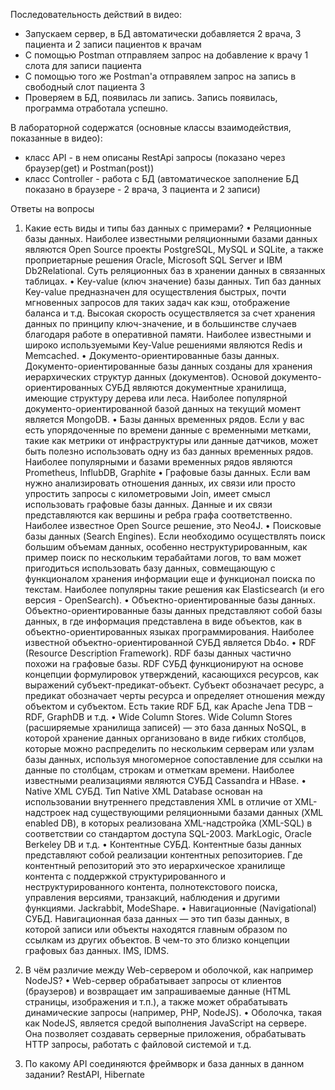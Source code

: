 Последовательность действий в видео:
* Запускаем сервер, в БД автоматически добавляется 2 врача, 3 пациента и 2 записи пациентов к врачам
* С помощью Postman отправляем запрос на добавление к врачу 1 слота для записи пациента
* С помощью того же Postman'а отправялем запрос на запись в свободный слот пациента 3
* Проверяем в БД, появилась ли запись. Запись появилась, программа отработала успешно.

В лабораторной содержатся (основные классы взаимодействия, показанные в видео):
* класс API - в нем описаны RestApi запросы (показано через браузер(get) и Postman(post))
* класс Controller - работа с БД (автоматическое заполнение БД показано в браузере - 2 врача, 3 пациента и 2 записи)


Ответы на вопросы
1.	Какие есть виды и типы баз данных с примерами?
•	Реляционные базы данных. Наиболее известными реляционными базами данных являются Open Source проекты PostgreSQL, MySQL и SQLite, а также проприетарные решения Oracle, Microsoft SQL Server и IBM Db2Relational. Суть реляционных баз в хранении данных в связанных таблицах.
•	Key-value (ключ значение) базы данных. Тип баз данных Key-value предназначен для осуществления быстрых, почти мгновенных запросов для таких задач как кэш, отображение баланса и т.д. Высокая скорость осуществляется за счет хранения данных по принципу ключ-значение, и в большинстве случаев благодаря работе в оперативной памяти. Наиболее известными и широко используемыми Key-Value решениями являются Redis и Memcached.
•	Документо-ориентированные базы данных. Документо-ориентированные базы данных созданы для хранения иерархических структур данных (документов). Основой документо-ориентированных СУБД являются документные хранилища, имеющие структуру дерева или леса. Наиболее популярной документо-ориентированной базой данных на текущий момент является MongoDB.
•	Базы данных временных рядов. Если у вас есть упорядоченные по времени данные с временными метками, такие как метрики от инфраструктуры или данные датчиков, может быть полезно использовать одну из баз данных временных рядов. Наиболее популярными и базами временных рядов являются Prometheus, InflubDB, Graphite
•	Графовые базы данных. Если вам нужно анализировать отношения данных, их связи или просто упростить запросы с километровыми Join, имеет смысл использовать графовые базы данных. Данные и их связи представляются как вершины и ребра графа соответственно. Наиболее известное Open Source решение, это Neo4J.
•	Поисковые базы данных (Search Engines). Eсли необходимо осуществлять поиск большим объемам данных, особенно неструктурированным, как пример поиск по нескольким терабайтами логов, то вам может пригодиться использовать базу данных, совмещающую с функционалом хранения информации еще и функционал поиска по текстам. Наиболее популярны такие решения как Elasticsearch (и его версия - OpenSearch).
•	Объектно-ориентированные базы данных. Объектно-ориентированные базы данных представляют собой базы данных, в где информация представлена в виде объектов, как в объектно-ориентированных языках программирования. Наиболее известной объектно-ориентированной СУБД является Db4o.
•	RDF (Resource Description Framework). RDF базы данных частично похожи на графовые базы. RDF СУБД функционируют на основе концепции формулировок утверждений, касающихся ресурсов, как выражений субъект-предикат-объект. Субъект обозначает ресурс, а предикат обозначает черты ресурса и определяет отношения между объектом и субъектом. Есть такие RDF БД, как Apache Jena TDB – RDF, GraphDB и т.д.
•	Wide Column Stores. Wide Column Stores (расширяемые хранилища записей) — это база данных NoSQL, в которой хранение данных организовано в виде гибких столбцов, которые можно распределить по нескольким серверам или узлам базы данных, используя многомерное сопоставление для ссылки на данные по столбцам, строкам и отметкам времени. Наиболее известными реализациями являются СУБД Cassandra и HBase.
•	Native XML СУБД. Тип Native XML Database основан на использовании внутреннего представления XML в отличие от XML-надстроек над существующими реляционными базами данных (XML enabled DB), в которых реализована XML-надстройка (XML-SQL) в соответствии со стандартом доступа SQL-2003. MarkLogic, Oracle Berkeley DB и т.д.
•	Контентные СУБД. Контентные базы данных представляют собой реализации контентных репозиториев. Где контентный репозиторий это это иерархическое хранилище контента с поддержкой структурированного и неструктурированного контента, полнотекстового поиска, управления версиями, транзакций, наблюдения и другими функциями. Jackrabbit, ModeShape.
•	Навигационные (Navigational) СУБД. Навигационная база данных — это тип базы данных, в которой записи или объекты находятся главным образом по ссылкам из других объектов. В чем-то это близко концепции графовых баз данных. IMS, IDMS.

2.	В чём различие между Web-сервером и оболочкой, как например NodeJS?
•	Web-сервер обрабатывает запросы от клиентов (браузеров) и возвращает им запрашиваемые данные (HTML страницы, изображения и т.п.), а также может обрабатывать динамические запросы (например, PHP, NodeJS).
•	Оболочка, такая как NodeJS, является средой выполнения JavaScript на сервере. Она позволяет создавать серверные приложения, обрабатывать HTTP запросы, работать с файловой системой и т.д.

3.	По какому API соединяются фреймворк и база данных в данном задании?
RestAPI, Hibernate
